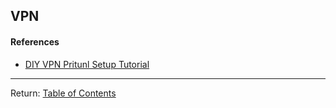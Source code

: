 ## VPN

#### References

- [DIY VPN Pritunl Setup Tutorial](https://linustechtips.com/main/topic/1140511-diy-vpn-pritunl-setup-tutorial/)

<hr>

Return: [Table of Contents](./README.MD#TOC)
